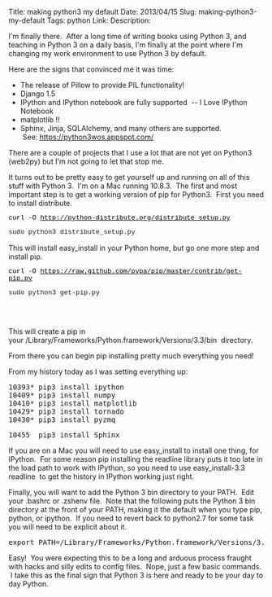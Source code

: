 Title: making python3 my default
Date: 2013/04/15
Slug: making-python3-my-default
Tags: python
Link: 
Description: 


<p>I'm finally there.  After a long time of writing books using Python 3, and teaching in Python 3 on a daily basis, I'm finally at the point where I'm changing my work environment to use Python 3 by default.</p>
<p>Here are the signs that convinced me it was time:</p>
<ul>
<li>The release of Pillow to provide PIL functionality!</li>
<li>Django 1.5</li>
<li>IPython and IPython notebook are fully supported  -- I Love IPython Notebook</li>
<li>matplotlib !!</li>
<li>Sphinx, Jinja, SQLAlchemy, and many others are supported.  See: <a href="https://python3wos.appspot.com/">https://python3wos.appspot.com/</a></li>
</ul>
<p>There are a couple of projects that I use a lot that are not yet on Python3 (web2py) but I'm not going to let that stop me.</p>
<p>It turns out to be pretty easy to get yourself up and running on all of this stuff with Python 3.  I'm on a Mac running 10.8.3.  The first and most important step is to get a working version of pip for Python3.  First you need to install distribute.</p>
<pre><code class="plain plain" style="background-image: none !important; border: 0px !important; margin: 0px !important; padding: 0px !important; vertical-align: baseline !important; font-family: Consolas, 'Bitstream Vera Sans Mono', 'Courier New', Courier, monospace !important; border-top-left-radius: 0px !important; border-top-right-radius: 0px !important; border-bottom-right-radius: 0px !important; border-bottom-left-radius: 0px !important; bottom: auto !important; float: none !important; height: auto !important; left: auto !important; line-height: 1.1em !important; outline: 0px !important; overflow: visible !important; position: static !important; right: auto !important; top: auto !important; width: auto !important; box-sizing: content-box !important; font-size: 13px; direction: ltr !important; display: inline !important; color: black !important;">curl -O <a style="background-image: none !important; border: 0px !important; margin: 0px !important; padding: 0px !important; vertical-align: baseline !important; color: black !important; border-top-left-radius: 0px !important; border-top-right-radius: 0px !important; border-bottom-right-radius: 0px !important; border-bottom-left-radius: 0px !important; bottom: auto !important; float: none !important; height: auto !important; left: auto !important; line-height: 1.1em !important; outline: 0px !important; overflow: visible !important; position: static !important; right: auto !important; top: auto !important; width: auto !important; box-sizing: content-box !important; font-size: 1em !important; direction: ltr !important;" href="http://python-distribute.org/distribute_setup.py">http://python-distribute.org/distribute_setup.py</a></code></pre>
<pre><code class="plain plain" style="background-image: none !important; border: 0px !important; margin: 0px !important; padding: 0px !important; vertical-align: baseline !important; font-family: Consolas, 'Bitstream Vera Sans Mono', 'Courier New', Courier, monospace !important; border-top-left-radius: 0px !important; border-top-right-radius: 0px !important; border-bottom-right-radius: 0px !important; border-bottom-left-radius: 0px !important; bottom: auto !important; float: none !important; height: auto !important; left: auto !important; line-height: 1.1em !important; outline: 0px !important; overflow: visible !important; position: static !important; right: auto !important; top: auto !important; width: auto !important; box-sizing: content-box !important; font-size: 13px; direction: ltr !important; display: inline !important; color: black !important;"></code><span style="font-family: Consolas, 'Bitstream Vera Sans Mono', 'Courier New', Courier, monospace; font-size: 13px; line-height: 1.1em; background-color: white; text-align: left; white-space: pre;">sudo python3 distribute_setup.py</span></pre>
<p>This will install easy_install in your Python home, but go one more step and install pip.</p>
<pre><code class="plain plain" style="background-image: none !important; border: 0px !important; margin: 0px !important; padding: 0px !important; vertical-align: baseline !important; font-family: Consolas, 'Bitstream Vera Sans Mono', 'Courier New', Courier, monospace !important; border-top-left-radius: 0px !important; border-top-right-radius: 0px !important; border-bottom-right-radius: 0px !important; border-bottom-left-radius: 0px !important; bottom: auto !important; float: none !important; height: auto !important; left: auto !important; line-height: 1.1em !important; outline: 0px !important; overflow: visible !important; position: static !important; right: auto !important; top: auto !important; width: auto !important; box-sizing: content-box !important; font-size: 13px; direction: ltr !important; display: inline !important; color: black !important;">curl -O <a style="background-image: none !important; border: 0px !important; margin: 0px !important; padding: 0px !important; vertical-align: baseline !important; color: black !important; border-top-left-radius: 0px !important; border-top-right-radius: 0px !important; border-bottom-right-radius: 0px !important; border-bottom-left-radius: 0px !important; bottom: auto !important; float: none !important; height: auto !important; left: auto !important; line-height: 1.1em !important; outline: 0px !important; overflow: visible !important; position: static !important; right: auto !important; top: auto !important; width: auto !important; box-sizing: content-box !important; font-size: 1em !important; direction: ltr !important;" href="https://raw.github.com/pypa/pip/master/contrib/get-pip.py">https://raw.github.com/pypa/pip/master/contrib/get-pip.py</a></code></pre>
<pre><code class="plain plain" style="background-image: none !important; border: 0px !important; margin: 0px !important; padding: 0px !important; vertical-align: baseline !important; font-family: Consolas, 'Bitstream Vera Sans Mono', 'Courier New', Courier, monospace !important; border-top-left-radius: 0px !important; border-top-right-radius: 0px !important; border-bottom-right-radius: 0px !important; border-bottom-left-radius: 0px !important; bottom: auto !important; float: none !important; height: auto !important; left: auto !important; line-height: 1.1em !important; outline: 0px !important; overflow: visible !important; position: static !important; right: auto !important; top: auto !important; width: auto !important; box-sizing: content-box !important; font-size: 13px; direction: ltr !important; display: inline !important; color: black !important;"></code><span style="font-family: Consolas, 'Bitstream Vera Sans Mono', 'Courier New', Courier, monospace; font-size: 13px; line-height: 1.1em; background-color: white; text-align: left; white-space: pre;">sudo python3 get-pip.py</span></pre>
<pre><br /><br /></pre>
<p>This will create a pip in your /Library/Frameworks/Python.framework/Versions/3.3/bin  directory.</p>
<p>From there you can begin pip installing pretty much everything you need!</p>
<p>From my history today as I was setting everything up:</p>
<pre>10393* pip3 install ipython<br />10409* pip3 install numpy<br />10410* pip3 install matplotlib<br />10429* pip3 install tornado<br />10430* pip3 install pyzmq</pre>
<pre>10455  pip3 install Sphinx</pre>
<p>If you are on a Mac you will need to use easy_install to install one thing, for IPython.  For some reason pip installing the readline library puts it too late in the load path to work with IPython, so you need to use easy_install-3.3 readline  to get the history in IPython working just right.</p>
<p>Finally, you will want to add the Python 3 bin directory to your PATH.  Edit your .bashrc or .zshenv file.  Note that the following puts the Python 3 bin directory at the front of your PATH, making it the default when you type pip, python, or ipython.  If you need to revert back to python2.7 for some task you will need to be explicit about it.</p>
<pre>export PATH=/Library/Frameworks/Python.framework/Versions/3.3/bin:$PATH</pre>
<p>Easy!  You were expecting this to be a long and arduous process fraught with hacks and silly edits to config files.  Nope, just a few basic commands.  I take this as the final sign that Python 3 is here and ready to be your day to day Python.</p>
